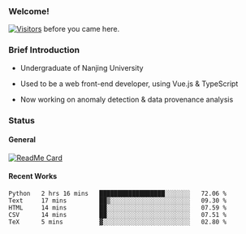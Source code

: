 ### Welcome!

[![Visitors](https://visitor-badge.laobi.icu/badge?page_id=HermitSun.HermitSun)]() before you came here.

### Brief Introduction

- Undergraduate of Nanjing University

- Used to be a web front-end developer, using Vue.js & TypeScript

- Now working on anomaly detection & data provenance analysis

### Status

#### General

[![ReadMe Card](https://github-readme-stats.hermitsun.vercel.app/api?username=HermitSun&count_private=true&show_icons=true)]()

#### Recent Works

<!--START_SECTION:waka-->
```text
Python   2 hrs 16 mins   ██████████████████░░░░░░░   72.06 % 
Text     17 mins         ██▒░░░░░░░░░░░░░░░░░░░░░░   09.30 % 
HTML     14 mins         ██░░░░░░░░░░░░░░░░░░░░░░░   07.59 % 
CSV      14 mins         ██░░░░░░░░░░░░░░░░░░░░░░░   07.51 % 
TeX      5 mins          ▓░░░░░░░░░░░░░░░░░░░░░░░░   02.80 % 
```
<!--END_SECTION:waka-->
